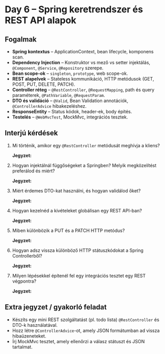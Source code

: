 # Day 6 – Spring keretrendszer és REST API alapok

## Fogalmak
- **Spring kontextus** – ApplicationContext, bean lifecycle, komponens scan.
- **Dependency Injection** – Konstruktor vs mező vs setter injektálás, `@Component`, `@Service`, `@Repository` szerepe.
- **Bean scope-ok** – `singleton`, `prototype`, web scope-ok.
- **REST alapelvek** – Stateless kommunikáció, HTTP metódusok (GET, POST, PUT, DELETE, PATCH).
- **Controller réteg** – `@RestController`, `@RequestMapping`, path és query paraméterek, `@PathVariable`, `@RequestParam`.
- **DTO és validáció** – `@Valid`, Bean Validation annotációk, `@ControllerAdvice` hibakezeléshez.
- **ResponseEntity** – Status kódok, header-ek, body építés.
- **Testelés** – `@WebMvcTest`, MockMvc, integrációs tesztek.

## Interjú kérdések
1. Mi történik, amikor egy `@RestController` metódusát meghívja a kliens?

	**Jegyzet:**

2. Hogyan injektálnál függőségeket a Springben? Melyik megközelítést preferálod és miért?

	**Jegyzet:**

3. Miért érdemes DTO-kat használni, és hogyan validálod őket?

	**Jegyzet:**

4. Hogyan kezelnéd a kivételeket globálisan egy REST API-ban?

	**Jegyzet:**

5. Miben különbözik a PUT és a PATCH HTTP metódus?

	**Jegyzet:**

6. Hogyan adsz vissza különböző HTTP státuszkódokat a Spring Controllerből?

	**Jegyzet:**

7. Milyen lépésekkel építenél fel egy integrációs tesztet egy REST végpontra?

	**Jegyzet:**

## Extra jegyzet / gyakorló feladat
- Készíts egy mini REST szolgáltatást (pl. todo lista) `@RestController` és DTO-k használatával.
- Hozz létre `@ControllerAdvice`-ot, amely JSON formátumban ad vissza hibaüzeneteket.
- Írj MockMvc tesztet, amely ellenőrzi a válasz státuszt és JSON tartalmat.
